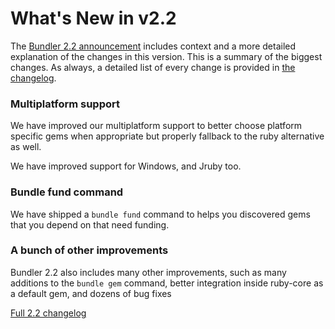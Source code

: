 # What's New in v2.2

The [Bundler 2.2 announcement](/blog/2020/12/09/bundler-v2-2.html)
includes context and a more detailed explanation of the changes in this version. This is a summary of the biggest changes. As always, a detailed list of every change is provided in
[the changelog](https://github.com/rubygems/rubygems/blob/3.2/bundler/CHANGELOG.md).

### Multiplatform support

We have improved our multiplatform support to better choose platform
specific gems when appropriate but properly fallback to the ruby
alternative as well.

We have improved support for Windows, and Jruby too.

### Bundle fund command

We have shipped a `bundle fund` command to helps you discovered gems that you depend on that need funding.

### A bunch of other improvements

Bundler 2.2 also includes many other improvements, such as many additions
to the `bundle gem` command, better integration inside ruby-core as a
default gem, and dozens of bug fixes

<a href="https://github.com/rubygems/rubygems/blob/3.2/bundler/CHANGELOG.md" class="btn btn-primary">Full 2.2 changelog</a>
